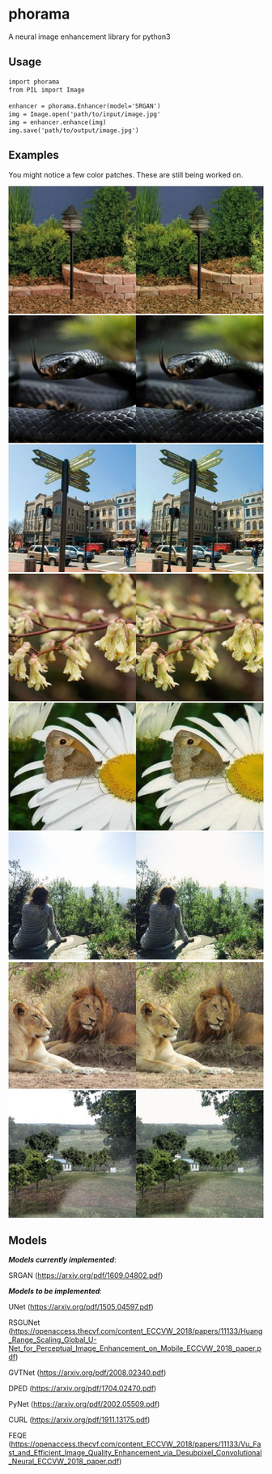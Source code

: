 # phorama

A neural image enhancement library for python3

## Usage

```python3
import phorama
from PIL import Image

enhancer = phorama.Enhancer(model='SRGAN')
img = Image.open('path/to/input/image.jpg'
img = enhancer.enhance(img)
img.save('path/to/output/image.jpg')
```

## Examples

You might notice a few color patches. These are still being worked on.

![Demo 1](https://github.com/hnhaefliger/phorama/blob/main/images/image1_demo.jpeg)
![Demo 2](https://github.com/hnhaefliger/phorama/blob/main/images/image2_demo.jpeg)
![Demo 3](https://github.com/hnhaefliger/phorama/blob/main/images/image3_demo.jpeg)
![Demo 4](https://github.com/hnhaefliger/phorama/blob/main/images/image4_demo.jpeg)
![Demo 5](https://github.com/hnhaefliger/phorama/blob/main/images/image5_demo.jpeg)
![Demo 6](https://github.com/hnhaefliger/phorama/blob/main/images/image6_demo.jpeg)
![Demo 7](https://github.com/hnhaefliger/phorama/blob/main/images/image7_demo.jpeg)
![Demo 8](https://github.com/hnhaefliger/phorama/blob/main/images/image8_demo.jpeg)

## Models

***Models currently implemented***:

SRGAN (https://arxiv.org/pdf/1609.04802.pdf)

***Models to be implemented***:

UNet (https://arxiv.org/pdf/1505.04597.pdf)

RSGUNet (https://openaccess.thecvf.com/content_ECCVW_2018/papers/11133/Huang_Range_Scaling_Global_U-Net_for_Perceptual_Image_Enhancement_on_Mobile_ECCVW_2018_paper.pdf)

GVTNet (https://arxiv.org/pdf/2008.02340.pdf)

DPED (https://arxiv.org/pdf/1704.02470.pdf)

PyNet (https://arxiv.org/pdf/2002.05509.pdf)

CURL (https://arxiv.org/pdf/1911.13175.pdf)

FEQE (https://openaccess.thecvf.com/content_ECCVW_2018/papers/11133/Vu_Fast_and_Efficient_Image_Quality_Enhancement_via_Desubpixel_Convolutional_Neural_ECCVW_2018_paper.pdf)

